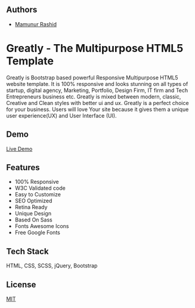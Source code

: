 
## Authors

- [Mamunur Rashid](https://mamunverse.com/)


# Greatly - The Multipurpose HTML5 Template

Greatly is Bootstrap based powerful Responsive Multipurpose HTML5 website template. It is 100% responsive and looks stunning on all types of startup, digital agency, Marketing, Portfolio, Design Firm, IT firm and Tech Entrepreneurs business etc. Greatly is mixed between modern, classic, Creative and Clean styles with better ui and ux. Greatly is a perfect choice for your business. Users will love Your site because it gives them a unique user experience(UX) and User Interface (UI).

## Demo
[Live Demo](https://mamunverse.github.io/Greatly-The-Multipurpose-HTML5-Template/)



## Features

- 100% Responsive
- W3C Validated code
- Easy to Customize
- SEO Optimized
- Retina Ready
- Unique Design
- Based On Sass
- Fonts Awesome Icons
- Free Google Fonts

## Tech Stack
HTML, CSS, SCSS, jQuery, Bootstrap


## License

[MIT](https://choosealicense.com/licenses/mit/)

